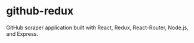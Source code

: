 # github-redux
GitHub scraper application built with React, Redux, React-Router, Node.js, and Express.
